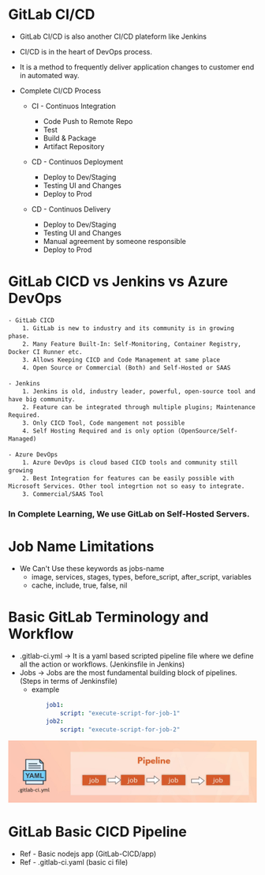 # GitLab CI/CD

- GitLab CI/CD is also another CI/CD plateform like Jenkins
- CI/CD is in the heart of DevOps process.
- It is a method to frequently deliver application changes to customer end in automated way.
- Complete CI/CD Process

  - CI - Continuos Integration

    - Code Push to Remote Repo
    - Test
    - Build & Package
    - Artifact Repository

  - CD - Continuos Deployment

    - Deploy to Dev/Staging
    - Testing UI and Changes
    - Deploy to Prod

  - CD - Continuos Delivery
    - Deploy to Dev/Staging
    - Testing UI and Changes
    - Manual agreement by someone responsible
    - Deploy to Prod

# GitLab CICD vs Jenkins vs Azure DevOps

    - GitLab CICD
        1. GitLab is new to industry and its community is in growing phase.
        2. Many Feature Built-In: Self-Monitoring, Container Registry, Docker CI Runner etc.
        3. Allows Keeping CICD and Code Management at same place
        4. Open Source or Commercial (Both) and Self-Hosted or SAAS

    - Jenkins
        1. Jenkins is old, industry leader, powerful, open-source tool and have big community.
        2. Feature can be integrated through multiple plugins; Maintenance Required.
        3. Only CICD Tool, Code mangement not possible
        4. Self Hosting Required and is only option (OpenSource/Self-Managed)

    - Azure DevOps
        1. Azure DevOps is cloud based CICD tools and community still growing
        2. Best Integration for features can be easily possible with Microsoft Services. Other tool integrtion not so easy to integrate.
        3. Commercial/SAAS Tool

### In Complete Learning, We use GitLab on Self-Hosted Servers.
# Job Name Limitations
- We Can't Use these keywords as jobs-name
    - image, services, stages, types, before_script, after_script, variables
    - cache, include, true, false, nil

# Basic GitLab Terminology and Workflow
- .gitlab-ci.yml -> It is a yaml based scripted pipeline file where we define all the action or workflows. (Jenkinsfile in Jenkins)
- Jobs -> Jobs are the most fundamental building block of pipelines. (Steps in terms of Jenkinsfile)
    - example 
        ```yml
            job1:
                script: "execute-script-for-job-1"
            job2:
                script: "execute-script-for-job-2"
        ```
![Gitlab-Jobs-Image](https://github.com/nirdeshkumar02/GitLab-CICD/blob/master/job.png)

# GitLab Basic CICD Pipeline
- Ref - Basic nodejs app (GitLab-CICD/app)
- Ref - .gitlab-ci.yaml (basic ci file)